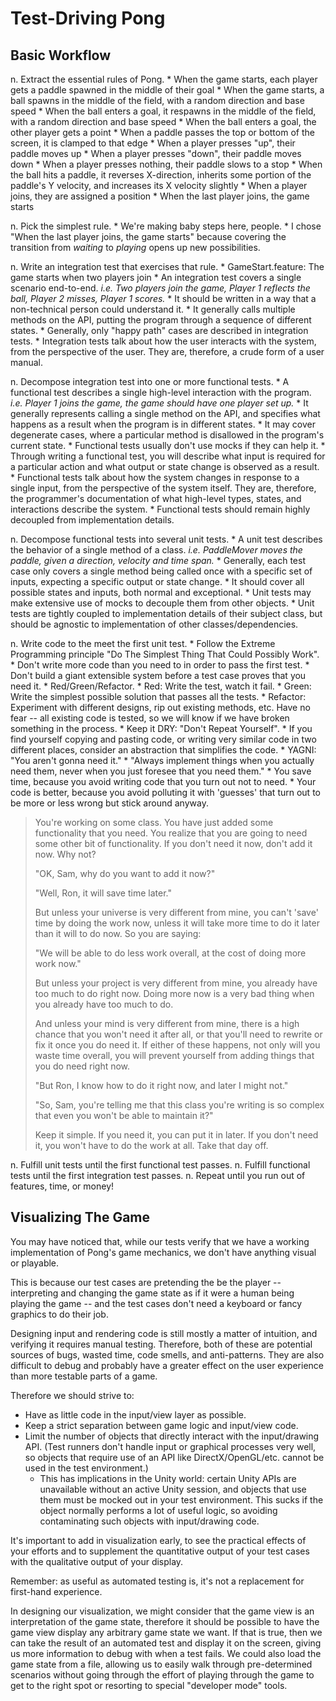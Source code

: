 # Test-Driving Pong
## Basic Workflow
n. Extract the essential rules of Pong.
	* When the game starts, each player gets a paddle spawned in the middle of their goal
	* When the game starts, a ball spawns in the middle of the field, with a random direction and base speed
	* When the ball enters a goal, it respawns in the middle of the field, with a random direction and base speed
	* When the ball enters a goal, the other player gets a point
	* When a paddle passes the top or bottom of the screen, it is clamped to that edge
	* When a player presses "up", their paddle moves up
	* When a player presses "down", their paddle moves down
	* When a player presses nothing, their paddle slows to a stop
	* When the ball hits a paddle, it reverses X-direction, inherits some portion of the paddle's Y velocity, and increases its X velocity slightly
	* When a player joins, they are assigned a position
	* When the last player joins, the game starts

n. Pick the simplest rule.
	* We're making baby steps here, people.
	* I chose "When the last player joins, the game starts" because covering the transition from *waiting* to *playing* opens up new possibilities.

n. Write an integration test that exercises that rule.
	* GameStart.feature: The game starts when two players join
	* An integration test covers a single scenario end-to-end. *i.e. Two players join the game, Player 1 reflects the ball, Player 2 misses, Player 1 scores.*
	* It should be written in a way that a non-technical person could understand it.
	* It generally calls multiple methods on the API, putting the program through a sequence of different states.
	* Generally, only "happy path" cases are described in integration tests.
	* Integration tests talk about how the user interacts with the system, from the perspective of the user. They are, therefore, a crude form of a user manual.

n. Decompose integration test into one or more functional tests.
	* A functional test describes a single high-level interaction with the program. *i.e. Player 1 joins the game, the game should have one player set up.*
	* It generally represents calling a single method on the API, and specifies what happens as a result when the program is in different states.
	* It may cover degenerate cases, where a particular method is disallowed in the program's current state.
	* Functional tests usually don't use mocks if they can help it.
	* Through writing a functional test, you will describe what input is required for a particular action and what output or state change is observed as a result.
	* Functional tests talk about how the system changes in response to a single input, from the perspective of the system itself. They are, therefore, the programmer's documentation of what high-level types, states, and interactions describe the system.
	* Functional tests should remain highly decoupled from implementation details.

n. Decompose functional tests into several unit tests.
	* A unit test describes the behavior of a single method of a class. *i.e. PaddleMover moves the paddle, given a direction, velocity and time span.*
	* Generally, each test case only covers a single method being called once with a specific set of inputs, expecting a specific output or state change.
	* It should cover all possible states and inputs, both normal and exceptional.
	* Unit tests may make extensive use of mocks to decouple them from other objects.
	* Unit tests are tightly coupled to implementation details of their subject class, but should be agnostic to implementation of other classes/dependencies.

n. Write code to the meet the first unit test.
	* Follow the Extreme Programming principle "Do The Simplest Thing That Could Possibly Work".
		* Don't write more code than you need to in order to pass the first test.
		* Don't build a giant extensible system before a test case proves that you need it.
	* Red/Green/Refactor.
		* Red: Write the test, watch it fail.
		* Green: Write the simplest possible solution that passes all the tests.
		* Refactor: Experiment with different designs, rip out existing methods, etc. Have no fear -- all existing code is tested, so we will know if we have broken something in the process.
	* Keep it DRY: "Don't Repeat Yourself".
		* If you find yourself copying and pasting code, or writing very similar code in two different places, consider an abstraction that simplifies the code.
	* YAGNI: "You aren't gonna need it."
		* "Always implement things when you actually need them, never when you just foresee that you need them."
		* You save time, because you avoid writing code that you turn out not to need.
		* Your code is better, because you avoid polluting it with 'guesses' that turn out to be more or less wrong but stick around anyway.
> You're working on some class. You have just added some functionality that you need. You realize that you are going to need some other bit of functionality. If you don't need it now, don't add it now. Why not?
> 
> "OK, Sam, why do you want to add it now?"
> 
> "Well, Ron, it will save time later."
> 
> But unless your universe is very different from mine, you can't 'save' time by doing the work now, unless it will take more time to do it later than it will to do now. So you are saying:
> 
> "We will be able to do less work overall, at the cost of doing more work now."
> 
> But unless your project is very different from mine, you already have too much to do right now. Doing more now is a very bad thing when you already have too much to do.
> 
> And unless your mind is very different from mine, there is a high chance that you won't need it after all, or that you'll need to rewrite or fix it once you do need it. If either of these happens, not only will you waste time overall, you will prevent yourself from adding things that you do need right now.
> 
> "But Ron, I know how to do it right now, and later I might not."
> 
> "So, Sam, you're telling me that this class you're writing is so complex that even you won't be able to maintain it?"
> 
> Keep it simple. If you need it, you can put it in later. If you don't need it, you won't have to do the work at all. Take that day off.

n. Fulfill unit tests until the first functional test passes.
n. Fulfill functional tests until the first integration test passes.
n. Repeat until you run out of features, time, or money!

## Visualizing The Game
You may have noticed that, while our tests verify that we have a working implementation of Pong's game mechanics, we don't have anything visual or playable.

This is because our test cases are pretending the be the player -- interpreting and changing the game state as if it were a human being playing the game -- and the test cases don't need a keyboard or fancy graphics to do their job.

Designing input and rendering code is still mostly a matter of intuition, and verifying it requires manual testing. Therefore, both of these are potential sources of bugs, wasted time, code smells, and anti-patterns. They are also difficult to debug and probably have a greater effect on the user experience than more testable parts of a game.

Therefore we should strive to:

* Have as little code in the input/view layer as possible.
* Keep a strict separation between game logic and input/view code.
* Limit the number of objects that directly interact with the input/drawing API. (Test runners don't handle input or graphical processes very well, so objects that require use of an API like DirectX/OpenGL/etc. cannot be used in the test environment.)
	* This has implications in the Unity world: certain Unity APIs are unavailable without an active Unity session, and objects that use them must be mocked out in your test environment. This sucks if the object normally performs a lot of useful logic, so avoiding contaminating such objects with input/drawing code.

It's important to add in visualization early, to see the practical effects of your efforts and to supplement the quantitative output of your test cases with the qualitative output of your display.

Remember: as useful as automated testing is, it's not a replacement for first-hand experience.

In designing our visualization, we might consider that the game view is an interpretation of the game state, therefore it should be possible to have the game view display any arbitrary game state we want. If that is true, then we can take the result of an automated test and display it on the screen, giving us more information to debug with when a test fails. We could also load the game state from a file, allowing us to easily walk through pre-determined scenarios without going through the effort of playing through the game to get to the right spot or resorting to special "developer mode" tools.
